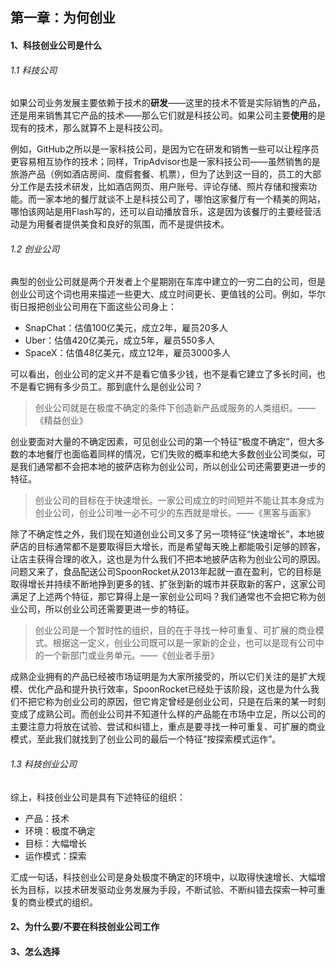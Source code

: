 ## 第一章：为何创业

#### 1、科技创业公司是什么

###### 1.1 科技公司

如果公司业务发展主要依赖于技术的**研发**——这里的技术不管是实际销售的产品，还是用来销售其它产品的技术——那么它们就是科技公司。如果公司主要**使用**的是现有的技术，那么就算不上是科技公司。

例如，GitHub之所以是一家科技公司，是因为它在研发和销售一些可以让程序员更容易相互协作的技术；同样，TripAdvisor也是一家科技公司——虽然销售的是旅游产品（例如酒店房间、度假套餐、机票），但为了达到这一目的，员工的大部分工作是去技术研发，比如酒店网页、用户账号、评论存储、照片存储和搜索功能。而一家本地的餐厅就谈不上是科技公司了，哪怕这家餐厅有一个精美的网站，哪怕该网站是用Flash写的，还可以自动播放音乐，这是因为该餐厅的主要经营活动是为用餐者提供美食和良好的氛围，而不是提供技术。

###### 1.2 创业公司

典型的创业公司就是两个开发者上个星期刚在车库中建立的一穷二白的公司，但是创业公司这个词也用来描述一些更大、成立时间更长、更值钱的公司。例如，华尔街日报把创业公司用在下面这些公司身上：

* SnapChat：估值100亿美元，成立2年，雇员20多人
* Uber：估值420亿美元，成立5年，雇员550多人
* SpaceX：估值48亿美元，成立12年，雇员3000多人

可以看出，创业公司的定义并不是看它值多少钱，也不是看它建立了多长时间，也不是看它拥有多少员工。那到底什么是创业公司？

> 创业公司就是在极度不确定的条件下创造新产品或服务的人类组织。——《精益创业》

创业要面对大量的不确定因素，可见创业公司的第一个特征“极度不确定”，但大多数的本地餐厅也面临着同样的情况，它们失败的概率和绝大多数创业公司类似，可是我们通常都不会把本地的披萨店称为创业公司，所以创业公司还需要更进一步的特征。

> 创业公司的目标在于快速增长。一家公司成立的时间短并不能让其本身成为创业公司，创业公司唯一必不可少的东西就是增长。——《黑客与画家》

除了不确定性之外，我们现在知道创业公司又多了另一项特征“快速增长”，本地披萨店的目标通常都不是要取得巨大增长，而是希望每天晚上都能吸引足够的顾客，让店主获得合理的收入，这也是为什么我们不把本地披萨店称为创业公司的原因。问题又来了，食品配送公司SpoonRocket从2013年起就一直在盈利，它的目标是取得增长并持续不断地挣到更多的钱、扩张到新的城市并获取新的客户，这家公司满足了上述两个特征，那它算得上是一家创业公司吗？我们通常也不会把它称为创业公司，所以创业公司还需要更进一步的特征。

> 创业公司是一个暂时性的组织，目的在于寻找一种可重复、可扩展的商业模式。根据这一定义，创业公司既可以是一家新的企业，也可以是现有公司中的一个新部门或业务单元。——《创业者手册》

成熟企业拥有的产品已经被市场证明是为大家所接受的，所以它们关注的是扩大规模、优化产品和提升执行效率，SpoonRocket已经处于该阶段，这也是为什么我们不把它称为创业公司的原因，但它肯定曾经是创业公司，只是在后来的某一时刻变成了成熟公司。而创业公司并不知道什么样的产品能在市场中立足，所以公司的主要注意力将放在试验、尝试和纠错上，重点是要寻找一种可重复、可扩展的商业模式，至此我们就找到了创业公司的最后一个特征“按探索模式运作”。

###### 1.3 科技创业公司

综上，科技创业公司是具有下述特征的组织：

* 产品：技术
* 环境：极度不确定
* 目标：大幅增长
* 运作模式：探索

汇成一句话，科技创业公司是身处极度不确定的环境中，以取得快速增长、大幅增长为目标，以技术研发驱动业务发展为手段，不断试验、不断纠错去探索一种可重复的商业模式的组织。

#### 2、为什么要/不要在科技创业公司工作

#### 3、怎么选择